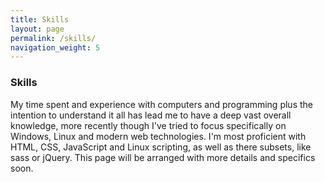 ```yaml
---
title: Skills
layout: page
permalink: /skills/
navigation_weight: 5
---
```


### Skills

My time spent and experience with computers and programming plus the intention to understand it all has lead me to have a deep vast overall knowledge, more recently though I've tried to focus specifically on Windows, Linux and modern web technologies.
I'm most proficient with HTML, CSS, JavaScript and Linux scripting, as well as there subsets, like sass or jQuery. This page will be arranged with more details and specifics soon.  
